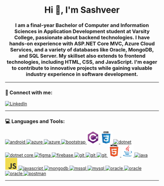 <h1 align="center">Hi 👋, I'm Sashveer</h1>

<h3 align="center">
  I am a final-year Bachelor of Computer and Information Sciences in Application Development student at Varsity College, passionate about backend technologies. I have hands-on experience with ASP.NET Core MVC, Azure Cloud Services, and a variety of databases like Oracle, MongoDB, and SQL Server. My skillset also extends to frontend technologies, including HTML, CSS, and JavaScript. I'm eager to contribute to innovative projects while gaining valuable industry experience in software development.
</h3>

---

### 🔗 Connect with me:
<p align="left">
  <a href="https://linkedin.com/in/sashveer-lakhan-ramjathan" target="blank">
    <img align="center" src="https://icon.icepanel.io/Technology/svg/LinkedIn.svg" alt="LinkedIn" height="30" width="40" />
  </a>
</p>

---

### 💻 Languages and Tools:
<p align="left">
  <a href="https://developer.android.com" target="_blank" rel="noreferrer">
    <img src="https://img.icons8.com/?size=100&id=17836&format=png&color=000000" alt="android" width="40" height="40"/>
  </a>
  
  <a href="https://azure.microsoft.com/en-in/" target="_blank" rel="noreferrer">
    <img src="https://img.icons8.com/?size=100&id=VLKafOkk3sBX&format=png&color=000000" alt="azure" width="40" height="40"/>
  </a>

  <a href="https://azure.microsoft.com/azuresql/" target="_blank" rel="noreferrer">
    <img src="https://icon.icepanel.io/Technology/svg/Azure-SQL-Database.svg" alt="azure" width="40" height="40"/>
  </a>
  
  <a href="https://getbootstrap.com" target="_blank" rel="noreferrer">
    <img src="https://img.icons8.com/?size=100&id=PndQWK6M1Hjo&format=png&color=000000" alt="bootstrap" width="40" height="40"/>
  </a>
  
  <a href="https://www.w3schools.com/cs/" target="_blank" rel="noreferrer">
    <img src="https://raw.githubusercontent.com/devicons/devicon/master/icons/csharp/csharp-original.svg" alt="csharp" width="40" height="40"/>
  </a>
  
  <a href="https://www.w3schools.com/css/" target="_blank" rel="noreferrer">
    <img src="https://raw.githubusercontent.com/devicons/devicon/master/icons/css3/css3-original-wordmark.svg" alt="css3" width="40" height="40"/>
  </a>

  
  <a href="https://dotnet.microsoft.com/" target="_blank" rel="noreferrer">
    <img src="https://icon.icepanel.io/Technology/svg/.NET.svg" alt="dotnet" width="40" height="40"/>
  </a>
  
  <a href="https://dotnet.microsoft.com/" target="_blank" rel="noreferrer">
    <img src="https://icon.icepanel.io/Technology/svg/.NET-core.svg" alt="dotnet core" width="40" height="40"/>
  </a>
  
  <a href="https://www.figma.com/" target="_blank" rel="noreferrer">
    <img src="https://www.vectorlogo.zone/logos/figma/figma-icon.svg" alt="figma" width="40" height="40"/>
  </a>
  
  <a href="https://firebase.google.com/" target="_blank" rel="noreferrer">
    <img src="https://www.vectorlogo.zone/logos/firebase/firebase-icon.svg" alt="firebase" width="40" height="40"/>
  </a>
  
  <a href="https://git-scm.com/" target="_blank" rel="noreferrer">
    <img src="https://www.vectorlogo.zone/logos/git-scm/git-scm-icon.svg" alt="git" width="40" height="40"/>
  </a>
  
  <a href="https://github.com/" target="_blank" rel="noreferrer">
    <img src="https://icon.icepanel.io/Technology/png-shadow-512/GitHub.png" alt="git" width="40" height="40"/>
  </a>

  <a href="https://github.com/actions" target="_blank" rel="noreferrer">
    <img src="https://icon.icepanel.io/Technology/svg/GitHub-Actions.svg" alt="git" width="40" height="40"/>
  </a>
  
  <a href="https://www.w3.org/html/" target="_blank" rel="noreferrer">
    <img src="https://raw.githubusercontent.com/devicons/devicon/master/icons/html5/html5-original-wordmark.svg" alt="html5" width="40" height="40"/>
  </a>
  
  <a href="https://www.java.com" target="_blank" rel="noreferrer">
    <img src="https://raw.githubusercontent.com/devicons/devicon/master/icons/java/java-original.svg" alt="java" width="40" height="40"/>
  </a>
  
  <a href="https://www.kotlin.com" target="_blank" rel="noreferrer">
    <img src="https://icon.icepanel.io/Technology/svg/Kotlin.svg" alt="java" width="40" height="40"/>
  </a>
  
  <a href="https://developer.mozilla.org/en-US/docs/Web/JavaScript" target="_blank" rel="noreferrer">
    <img src="https://raw.githubusercontent.com/devicons/devicon/master/icons/javascript/javascript-original.svg" alt="javascript" width="40" height="40"/>
  </a>

<a href="https://json" target="_blank" rel="noreferrer">
    <img src="https://icon.icepanel.io/Technology/png-shadow-512/JSON.png" alt="javascript" width="40" height="40"/>
  </a>
  
  <a href="https://www.mongodb.com/" target="_blank" rel="noreferrer">
    <img src="https://icon.icepanel.io/Technology/svg/MongoDB.svg" alt="mongodb" width="40" height="40"/>
  </a>
  
  <a href="https://www.microsoft.com/en-us/sql-server" target="_blank" rel="noreferrer">
    <img src="https://icon.icepanel.io/Technology/png-shadow-512/Microsoft-SQL-Server.png" alt="mssql" width="40" height="40"/>
  </a>
  
  <a href="https://www.mysql.com/" target="_blank" rel="noreferrer">
    <img src="https://icon.icepanel.io/Technology/svg/MySQL.svg" alt="mysql" width="40" height="40"/>
  </a>
  
  <a href="https://www.oracle.com/" target="_blank" rel="noreferrer">
    <img src="https://icon.icepanel.io/Technology/svg/Oracle.svg" alt="oracle" width="40" height="40"/>
  </a>

<a href="https://www.oracle.com/sqldeveloper" target="_blank" rel="noreferrer">
    <img src="https://icon.icepanel.io/Technology/svg/SQL-Developer.svg" alt="oracle" width="40" height="40"/>
  </a>

  <a href="https://www.sqllite.com" target="_blank" rel="noreferrer">
    <img src="https://icon.icepanel.io/Technology/png-shadow-512/SQLite.png" alt="oracle" width="40" height="40"/>
  </a>
  
  <a href="https://swagger.com" target="_blank" rel="noreferrer">
    <img src="https://icon.icepanel.io/Technology/svg/Swagger.svg" alt="postman" width="40" height="40"/>
  </a>
</p>

---
